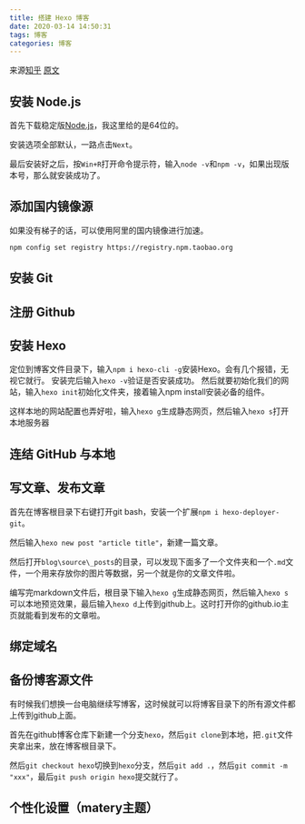 ```yaml
---
title: 搭建 Hexo 博客
date: 2020-03-14 14:50:31
tags: 博客
categories: 博客
---
```

来源[知乎](https://zhuanlan.zhihu.com/p/35668237)
[原文](https://godweiyang.com/2018/04/13/hexo-blog/)
## 安装 Node.js
首先下载稳定版[Node.js](https://nodejs.org/dist/v9.11.1/node-v9.11.1-x64.msi)，我这里给的是64位的。

安装选项全部默认，一路点击`Next`。

最后安装好之后，按`Win+R`打开命令提示符，输入`node -v`和`npm -v`，如果出现版本号，那么就安装成功了。
## 添加国内镜像源
如果没有梯子的话，可以使用阿里的国内镜像进行加速。
```Bash
npm config set registry https://registry.npm.taobao.org
```
## 安装 Git

## 注册 Github

## 安装 Hexo
定位到博客文件目录下，输入`npm i hexo-cli -g`安装Hexo。会有几个报错，无视它就行。
安装完后输入`hexo -v`验证是否安装成功。
然后就要初始化我们的网站，输入`hexo init`初始化文件夹，接着输入npm install安装必备的组件。

这样本地的网站配置也弄好啦，输入`hexo g`生成静态网页，然后输入`hexo s`打开本地服务器
## 连结 GitHub 与本地

## 写文章、发布文章
首先在博客根目录下右键打开git bash，安装一个扩展`npm i hexo-deployer-git`。

然后输入`hexo new post "article title"`，新建一篇文章。

然后打开`blog\source\_posts`的目录，可以发现下面多了一个文件夹和一个`.md`文件，一个用来存放你的图片等数据，另一个就是你的文章文件啦。

编写完markdown文件后，根目录下输入`hexo g`生成静态网页，然后输入`hexo s`可以本地预览效果，最后输入`hexo d`上传到github上。这时打开你的github.io主页就能看到发布的文章啦。

## 绑定域名

## 备份博客源文件

有时候我们想换一台电脑继续写博客，这时候就可以将博客目录下的所有源文件都上传到github上面。

首先在github博客仓库下新建一个分支`hexo`，然后`git clone`到本地，把`.git`文件夹拿出来，放在博客根目录下。

然后`git checkout hexo`切换到`hexo`分支，然后`git add .`，然后`git commit -m "xxx"`，最后`git push origin hexo`提交就行了。

 
## 个性化设置（matery主题）